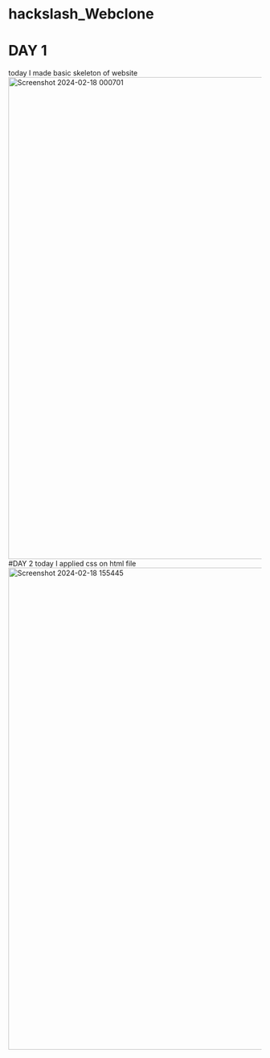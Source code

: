 # hackslash_Webclone
# DAY 1
 today I made basic skeleton of website
<img width="960" alt="Screenshot 2024-02-18 000701" src="https://github.com/vikasofficial100/hackslash_Webclone/assets/147232756/aa95f56e-3b69-4b26-b3e7-64c241bd339a">
#DAY 2
today I applied css on html file 
<img width="960" alt="Screenshot 2024-02-18 155445" src="https://github.com/vikasofficial100/hackslash_Webclone/assets/147232756/0a013148-4093-4944-9276-0791fba9421a">

